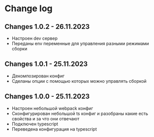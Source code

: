 # Change log

## Changes 1.0.2 - 26.11.2023

-   Настроен dev сервер
-   Переданы env переменные для управления разными режимами сборки

## Changes 1.0.1 - 25.11.2023

-   Декомпозирован конфиг
-   Сделаны опции с помощью которых можно управлять сборкой

## Changes 1.0.0 - 25.11.2023

-   Настроен небольшой webpack конфиг
-   Сконфигурирован небольшой ts конфиг и разобраны какие есть свойства и за что они отвечают
-   Подключен typescript
-   Переведена конфигурация на typescript
